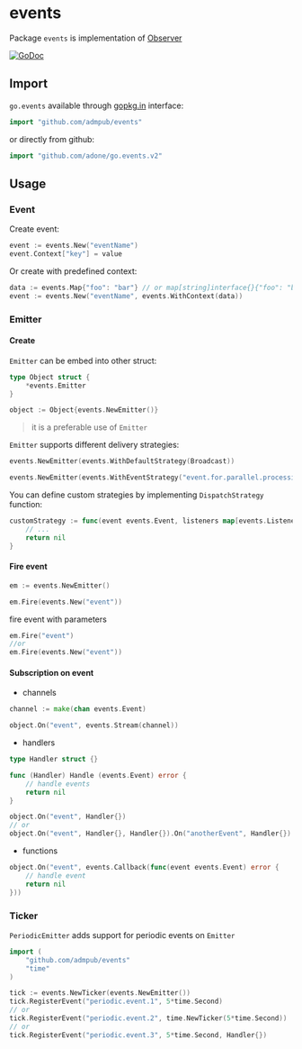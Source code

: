 events
===========

Package `events` is implementation of [Observer](https://en.wikipedia.org/wiki/Observer_pattern)

[![GoDoc](https://godoc.org/github.com/admpub/events?status.svg)](https://godoc.org/github.com/admpub/events)

Import
------

`go.events` available through [gopkg.in](http://labix.org/gopkg.in) interface:

```go
import "github.com/admpub/events"
```

or directly from github:

```go
import "github.com/adone/go.events.v2"
```

Usage
-----

### Event

Create event:

```go
event := events.New("eventName")
event.Context["key"] = value
```

Or create with predefined context:

```go
data := events.Map{"foo": "bar"} // or map[string]interface{}{"foo": "bar"}
event := events.New("eventName", events.WithContext(data))
```

### Emitter

#### Create

`Emitter` can be embed into other struct:

```go
type Object struct {
	*events.Emitter
}

object := Object{events.NewEmitter()}
```

> it is a preferable use of `Emitter`

`Emitter` supports different delivery strategies:

```go
events.NewEmitter(events.WithDefaultStrategy(Broadcast))

events.NewEmitter(events.WithEventStrategy("event.for.parallel.processing", ParallelBroadcast))
```

You can define custom strategies by implementing `DispatchStrategy` function:

```go
customStrategy := func(event events.Event, listeners map[events.Listener]struct{}) error {
	// ...
	return nil
}
```

#### Fire event

```go
em := events.NewEmitter()

em.Fire(events.New("event"))
```

fire event with parameters

```go
em.Fire("event")
//or
em.Fire(events.New("event"))
````

#### Subscription on event

* channels

```go
channel := make(chan events.Event)

object.On("event", events.Stream(channel))
```

* handlers

```go
type Handler struct {}

func (Handler) Handle (events.Event) error {
	// handle events
	return nil
}

object.On("event", Handler{})
// or
object.On("event", Handler{}, Handler{}).On("anotherEvent", Handler{})
```

* functions

```go
object.On("event", events.Callback(func(event events.Event) error {
	// handle event
	return nil
}))
```

### Ticker

`PeriodicEmitter` adds support for periodic events on `Emitter`

```go
import (
	"github.com/admpub/events"
	"time"
)
```

```go
tick := events.NewTicker(events.NewEmitter())
tick.RegisterEvent("periodic.event.1", 5*time.Second)
// or
tick.RegisterEvent("periodic.event.2", time.NewTicker(5*time.Second))
// or
tick.RegisterEvent("periodic.event.3", 5*time.Second, Handler{})
```
